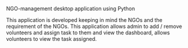 NGO-management desktop application using Python
 
This application is developed keeping in mind the NGOs and the requirement of the NGOs. This application allows admin to add / remove volunteers and assign task to them and view the dashboard, allows volunteers to view the task assigned.



